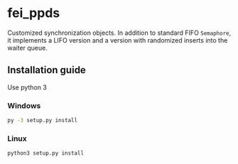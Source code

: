 # fei_ppds

Customized synchronization objects. In addition to standard FIFO `Semaphore`, it
implements a LIFO version and a version with randomized inserts into the waiter
queue.

## Installation guide

Use python 3

### Windows

``` bash
py -3 setup.py install
```

### Linux

```bash
python3 setup.py install
```
